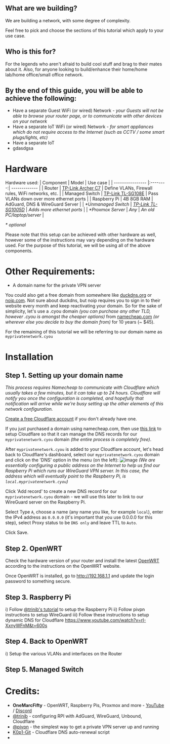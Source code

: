 ## What are we building?
We are building a network, with some degree of complexity.

Feel free to pick and choose the sections of this tutorial which apply to your use case.

## Who is this for?
For the legends who aren't afraid to build cool stuff and brag to their mates about it.
Also, for anyone looking to build/enhance their home/home lab/home office/small office network.

## By the end of this guide, you will be able to achieve the following:
* Have a separate Guest WiFi (or wired) Network - _your Guests will not be able to browse your router page, or to communicate with other devices on your network_
* Have a separate IoT WiFi (or wired) Network - _for smart appliances which do not require access to the Internet (such as CCTV / some smart plugs/lights, etc)_
* Have a separate IoT 
* gdasdgsa


# Hardware
Hardware used:
| Component        |  Model   | Use case      |
| ---------------- |:--------:| ------------- |
| Router           | [TP-Link Archer C7](https://www.amazon.com/TP-Link-AC1750-Smart-WiFi-Router/dp/B079JD7F7G) | Define VLANs, Firewall rules, WiFi networks, etc. |
| Managed Switch   | [TP-Link TL-SG108E](https://www.amazon.com/Ethernet-Unmanaged-Shielded-Replacement-TL-SG108E/dp/B00K4DS5KU) | Pass VLANs down over more ethernet ports |
| Raspberry Pi     | 4B 8GB RAM | AdGuard, DNS & WireGuard Server |
| _*Unmanaged Switch_ | _[TP-Link TL-SG1005D](https://www.amazon.com/TP-Link-Ethernet-Optimization-Unmanaged-TL-SG1005D/dp/B000N99BBC)_ | _Adds more ethernet ports_ |
| _*Proxmox Server_ | _Any_ | _An old PC/laptop/server_ |

_* optional_

Please note that this setup can be achieved with other hardware as well, however some of the instructions may vary depending on the hardware used. For the purpose of this tutorial, we will be using all of the above components.

# Other Requirements:
* A domain name for the private VPN server

You could also get a free domain from somewhere like [duckdns.org](https://www.duckdns.org/) or [noip.com](https://www.noip.com/). Not sure about duckdns, but noip requires you to sign in to their website every month and keep reactivating your domain. So for the sake of simplicity, let's use a .cyou domain _(you can purchase any other TLD, however .cyou is amongst the cheaper options)_ from [namecheap.com](https://www.namecheap.com/) _(or wherever else you decide to buy the domain from)_ for 10 years (~ $45).

For the remaining of this tutorial we will be referring to our domain name as `myprivatenetwork.cyou`

# Installation
## Step 1. Setting up your domain name
_This process requires Namecheap to communicate with Cloudflare which usually takes a few minutes, but it can take up to 24 hours. Cloudflare will notify you once the configuration is completed, and hopefully that notification will arrive while we're busy setting up the other elements of this network configuration._

[Create a free Cloudflare account](https://dash.cloudflare.com/sign-up) if you don't already have one.

If you just purchased a domain using namecheap.com, then use [this link](https://www.namecheap.com/support/knowledgebase/article.aspx/9607/2210/how-to-set-up-dns-records-for-your-domain-in-cloudflare-account/) to setup Cloudflare so that it can manage the DNS records for our `myprivatenetwork.cyou` domain _(the entire process is completely free)_.

After `myprivatenetwork.cyou` is added to your Cloudflare account, let's head back to Cloudflare's dashboard, select our `myprivatenetwork.cyou` domain and click on the 'DNS' option in the menu (on the left):
![image](https://user-images.githubusercontent.com/106243598/170295495-4590a37e-9af8-4dc6-a585-df73acc1c3f7.png)
_(We are essentially configuring a public address on the Internet to help us find our Raspberry Pi which runs our WireGuard VPN server. In this case, the address which will eventually point to the Raspberry Pi, is `local.myprivatenetwork.cyou`)_

Click 'Add record' to create a new DNS record for our `myprivatenetwork.cyou` domain - we will use this later to link to our WireGuard server on the Raspberry Pi.

Select Type `A`, choose a name (any name you like, for example `local`), enter the IPv4 address as `0.0.0.0` (it's important that you use 0.0.0.0 for this step), select Proxy status to be `DNS only` and leave TTL to `Auto`.  

Click Save.

## Step 2. OpenWRT
Check the hardware version of your router and install the latest [OpenWRT](https://openwrt.org/toh/tp-link/archer_c7) according to the instructions on the OpenWRT website.

Once OpenWRT is installed, go to http://192.168.1.1 and update the login password to something secure.

## Step 3. Raspberry Pi
  i) Follow [@trinib's tutorial](https://github.com/trinib/AdGuard-WireGuard-Unbound-Cloudflare) to setup the Raspberry Pi
  ii) Follow pivpn instructions to setup WireGuard
  iii) Follow these instructions to setup dynamic DNS for Cloudflare https://www.youtube.com/watch?v=rI-XxnyWFnM&t=600s
  
## Step 4. Back to OpenWRT
  i) Setup the various VLANs and interfaces on the Router

## Step 5. Managed Switch

# Credits:
* **OneMarcFifty** - OpenWRT, Raspberry Pis, Proxmox and more - [YouTube](https://www.youtube.com/c/OneMarcFifty) / [Discord](https://discord.com/invite/DXnfBUG)
* [@trinib](https://github.com/trinib) - configuring RPI with AdGuard, WireGuard, Unbound, Cloudflare
* [@pivpn](https://github.com/pivpn) - the simplest way to get a private VPN server up and running
* [K0p1-Git](https://github.com/K0p1-Git) - Cloudflare DNS auto-renewal script
* 
